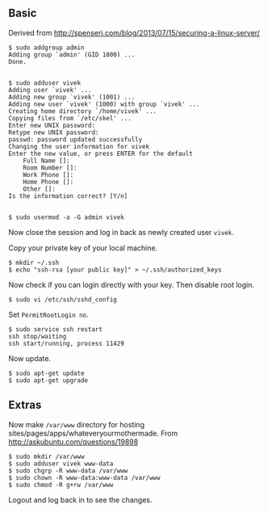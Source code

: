 Basic
-----

Derived from http://spenserj.com/blog/2013/07/15/securing-a-linux-server/

    $ sudo addgroup admin
    Adding group `admin' (GID 1000) ...
    Done.


    $ sudo adduser vivek
    Adding user `vivek' ...
    Adding new group `vivek' (1001) ...
    Adding new user `vivek' (1000) with group `vivek' ...
    Creating home directory `/home/vivek' ...
    Copying files from `/etc/skel' ...
    Enter new UNIX password: 
    Retype new UNIX password: 
    passwd: password updated successfully
    Changing the user information for vivek
    Enter the new value, or press ENTER for the default
    	Full Name []: 
    	Room Number []: 
    	Work Phone []: 
    	Home Phone []: 
    	Other []: 
    Is the information correct? [Y/n]


    $ sudo usermod -a -G admin vivek


Now close the session and log in back as newly created user `vivek`.

Copy your private key of your local machine.

    $ mkdir ~/.ssh
    $ echo "ssh-rsa [your public key]" > ~/.ssh/authorized_keys

Now check if you can login directly with your key. Then disable root login.

    $ sudo vi /etc/ssh/sshd_config

Set `PermitRootLogin no`.

    $ sudo service ssh restart
    ssh stop/waiting
    ssh start/running, process 11429

Now update.

    $ sudo apt-get update
    $ sudo apt-get upgrade

Extras
------


Now make `/var/www` directory for hosting sites/pages/apps/whateveryourmothermade. From http://askubuntu.com/questions/19898

    $ sudo mkdir /var/www
    $ sudo adduser vivek www-data
    $ sudo chgrp -R www-data /var/www
    $ sudo chown -R www-data:www-data /var/www
    $ sudo chmod -R g+rw /var/www

Logout and log back in to see the changes.
